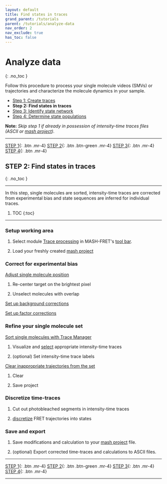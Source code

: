 ```yaml
---
layout: default
title: Find states in traces
grand_parent: /tutorials
parent: /tutorials/analyze-data
nav_order: 2
nav_exclude: true
has_toc: false
---
```



# Analyze data
{: .no_toc }

Follow this procedure to process your single molecule videos (SMVs) or trajectories and characterize the molecule dynamics in your sample.

* [Step 1: Create traces](create-traces.html)
* **Step 2: Find states in traces**
* [Step 3: Identify state network](identify-state-network.html)
* [Step 4: Determine state populations](determine-state-populations.html)

**Note:** *Skip step 1 if already in possession of intensity-time traces files (ASCII or 
[mash project](../../output-files/mash-mash-project.html)).*

<span id="steps"></span>

---

<span class="fs-3">[STEP 1](create-traces.html#steps){: .btn .mr-4} [STEP 2](find-states-in-traces.html#steps){: .btn .btn-green .mr-4} [STEP 3](identify-state-network.html#steps){: .btn .mr-4} [STEP 4](determine-state-populations.html#steps){: .btn .mr-4}</span>

## STEP 2: Find states in traces 
{: .no_toc }

---

In this step, single molecules are sorted, intensity-time traces are corrected from experimental bias and state sequences are inferred for individual traces.

1. TOC
{:toc}

---

### Setup working area

1. Select module 
[Trace processing](../../trace-processing) in MASH-FRET's [tool bar](../../Getting_started.html#interface).

1. Load your freshly created 
[mash project](../../output-files/mash-mash-project.html)


### Correct for experimental bias

<u>Adjust single molecule position</u>

1. Re-center target on the brightest pixel

1. Unselect molecules with overlap

<u>Set up background corrections</u>

<u>Set up factor corrections</u>


### Refine your single molecule set

<u>Sort single molecules with Trace Manager</u>

1. Visualize and <u>select</u> appropriate intensity-time traces

1. (optional) Set intensity-time trace labels

<u>Clear inappropriate trajectories from the set</u>

1. Clear

1. Save project


### Discretize time-traces

1. Cut out photobleached segments in intensity-time traces

1. <u>discretize</u> FRET trajectories into states


### Save and export

1. Save modifications and calculation to your 
[mash project](../../output-files/mash-mash-project.html) file.

1. (optional) Export corrected time-traces and calculations to ASCII files.

---

<span class="fs-3">[STEP 1](create-traces.html#steps_bottom){: .btn .mr-4} [STEP 2](find-states-in-traces.html#steps_bottom){: .btn .btn-green .mr-4} [STEP 3](identify-state-network.html#steps_bottom){: .btn .mr-4} [STEP 4](determine-state-populations.html#steps_bottom){: .btn .mr-4}</span>

---

<span id="steps_bottom"></span>
